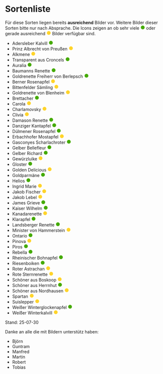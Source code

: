 # Sortenliste

Für diese Sorten liegen bereits **ausreichend** Bilder vor. Weitere Bilder dieser Sorten bitte nur nach Absprache. Die Icons zeigen an ob sehr viele <img src="./images/icon_green.png" width="15" height="15"> oder gerade ausreichend <img src="./images/icon_yellow.png" width="15" height="15"> Bilder verfügbar sind.

- Adersleber Kalvill <img src="./images/icon_green.png" width="15" height="15">
- Prinz Albrecht von Preußen  <img src="./images/icon_yellow.png" width="15" height="15">
- Alkmene <img src="./images/icon_yellow.png" width="15" height="15">
- Transparent aus Croncels <img src="./images/icon_green.png" width="15" height="15">
- Auralia <img src="./images/icon_green.png" width="15" height="15">
- Baumanns Renette <img src="./images/icon_green.png" width="15" height="15">
- Goldrenette Freiherr von Berlepsch <img src="./images/icon_green.png" width="15" height="15">
- Berner Rosenapfel <img src="./images/icon_yellow.png" width="15" height="15">
- Bittenfelder Sämling <img src="./images/icon_yellow.png" width="15" height="15">
- Goldrenette von Blenheim <img src="./images/icon_yellow.png" width="15" height="15">
- Brettacher <img src="./images/icon_green.png" width="15" height="15">
- Carola <img src="./images/icon_yellow.png" width="15" height="15">
- Charlamovsky <img src="./images/icon_yellow.png" width="15" height="15">
- Clivia <img src="./images/icon_yellow.png" width="15" height="15">
- Damason Renette <img src="./images/icon_green.png" width="15" height="15">
- Danziger Kantapfel <img src="./images/icon_green.png" width="15" height="15">
- Dülmener Rosenapfel <img src="./images/icon_green.png" width="15" height="15">
- Erbachhofer	Mostapfel <img src="./images/icon_yellow.png" width="15" height="15">
- Gasconyes Scharlachroter <img src="./images/icon_green.png" width="15" height="15">
- Gelber Bellefleur <img src="./images/icon_green.png" width="15" height="15">
- Gelber Richard <img src="./images/icon_green.png" width="15" height="15">
- Gewürzluike <img src="./images/icon_yellow.png" width="15" height="15">
- Gloster <img src="./images/icon_green.png" width="15" height="15">
- Golden Delicious <img src="./images/icon_yellow.png" width="15" height="15">
- Goldparmäne <img src="./images/icon_green.png" width="15" height="15">
- Helios <img src="./images/icon_green.png" width="15" height="15">
- Ingrid Marie <img src="./images/icon_yellow.png" width="15" height="15">
- Jakob Fischer <img src="./images/icon_yellow.png" width="15" height="15">
- Jakob Lebel <img src="./images/icon_yellow.png" width="15" height="15">
- James Grieve <img src="./images/icon_green.png" width="15" height="15">
- Kaiser Wilhelm <img src="./images/icon_green.png" width="15" height="15">
- Kanadarenette <img src="./images/icon_yellow.png" width="15" height="15">
- Klarapfel <img src="./images/icon_green.png" width="15" height="15">
- Landsberger Renette <img src="./images/icon_green.png" width="15" height="15">
- Minister von Hammerstein <img src="./images/icon_yellow.png" width="15" height="15">
- Ontario <img src="./images/icon_green.png" width="15" height="15">
- Pinova <img src="./images/icon_yellow.png" width="15" height="15">
- Piros <img src="./images/icon_green.png" width="15" height="15">
- Rebella <img src="./images/icon_green.png" width="15" height="15">
- Rheinischer Bohnapfel <img src="./images/icon_green.png" width="15" height="15">
- Riesenboiken <img src="./images/icon_green.png" width="15" height="15">
- Roter Astrachan <img src="./images/icon_yellow.png" width="15" height="15">
- Rote Sternrenette <img src="./images/icon_yellow.png" width="15" height="15">
- Schöner aus Boskoop <img src="./images/icon_yellow.png" width="15" height="15">
- Schöner aus Herrnhut <img src="./images/icon_green.png" width="15" height="15">
- Schöner aus Nordhausen <img src="./images/icon_yellow.png" width="15" height="15">
- Spartan <img src="./images/icon_yellow.png" width="15" height="15">
- Suislepper <img src="./images/icon_yellow.png" width="15" height="15">
- Weißer Winterglockenapfel <img src="./images/icon_green.png" width="15" height="15">
- Weißer Winterkalvill <img src="./images/icon_yellow.png" width="15" height="15">

Stand: 25-07-30

Danke an alle die mit Bildern unterstütz haben:
- Björn
- Guntram
- Manfred
- Martin
- Robert
- Tobias


